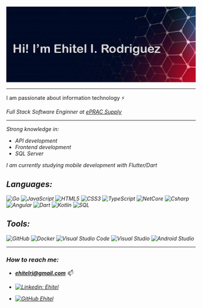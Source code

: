 <p align="center">
  <img src="https://github.com/mortroguez/mortroguez/blob/main/images/banner_named.png" alt="Hero image">
</p>

-----

<p>I am passionate about information technology ⚡</p>
<em>Full Stack Software Enginner at <a href="https://www.eprac.com/">ePRAC Supply</a>

<hr>

<em>Strong knowledge in:
- API development
- Frontend development
- SQL Server
  
I am currently studying mobile development with Flutter/Dart
  
<h2 align="left">Languages:</h2>

![Go](https://img.shields.io/badge/go-%2300ADD8.svg?style=for-the-badge&logo=go&logoColor=white)
![JavaScript](https://img.shields.io/badge/-JavaScript-black?style=flat-square&logo=javascript)
![HTML5](https://img.shields.io/badge/-HTML5-E34F26?style=flat-square&logo=html5&logoColor=white)
![CSS3](https://img.shields.io/badge/-CSS3-1572B6?style=flat-square&logo=css3)
![TypeScript](https://img.shields.io/badge/-TypeScript-007ACC?style=flat-square&logo=typescript)
![NetCore](https://img.shields.io/badge/.NET-5C2D91?style=for-the-badge&logo=.net&logoColor=white)
![Csharp](https://img.shields.io/badge/C%23-239120?style=for-the-badge&logo=c-sharp&logoColor=white)
![Angular](https://img.shields.io/badge/Angular-DD0031?style=for-the-badge&logo=angular&logoColor=white)
![Dart](https://img.shields.io/badge/Dart-0175C2?style=for-the-badge&logo=dart&logoColor=white)
![Kotlin](https://img.shields.io/badge/Kotlin-7F52FF?style=for-the-badge&logo=Kotlin&logoColor=white)
![SQL](https://img.shields.io/badge/Microsoft_SQL_Server-CC2927?style=for-the-badge&logo=microsoft-sql-server&logoColor=white)

<h2 align="left">Tools:</h2>
  
![GitHub](https://img.shields.io/badge/-GitHub-181717?style=flat-square&logo=github)
![Docker](https://img.shields.io/badge/-Docker-black?style=flat-square&logo=docker)
![Visual Studio Code](https://img.shields.io/badge/Visual%20Studio%20Code-0078d7.svg?style=for-the-badge&logo=visual-studio-code&logoColor=white)
![Visual Studio](https://img.shields.io/badge/Visual%20Studio-5C2D91.svg?style=for-the-badge&logo=visual-studio&logoColor=white)
![Android Studio](https://img.shields.io/badge/Android%20Studio-3DDC84.svg?style=for-the-badge&logo=android-studio&logoColor=white)
  
<hr>
 
<h3>How to reach me:</h3>

- **ehitelrj@gmail.com** 📫
  
- [![Linkedin: Ehitel](https://img.shields.io/badge/-Ehitel-blue?style=flat-square&logo=Linkedin&logoColor=white&link=https://www.linkedin.com/in/ehitel-rodriguez-316a9b217/)](https://www.linkedin.com/in/ehitel-rodriguez-316a9b217/)

- [![GitHub Ehitel](https://img.shields.io/github/followers/mortroguez?label=follow&style=social)](https://github.com/mortroguez)

